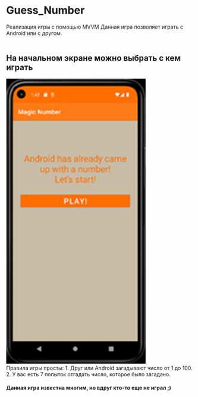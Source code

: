 # Guess_Number
Реализация игры с помощью MVVM
Данная игра позволяет играть с Android или с другом.
<br/>
<br/>
## На начальном экране можно выбрать с кем играть<br/>
<img src="https://github.com/UgolnikovaNatalya/Guess_Number/blob/master/ScreenShots/222start_game_andr.png" width ="375">
<br/>Правила игры просты:
1. Друг или Android загадывают число от 1 до 100. 
2. У вас есть 7 попыток отгадать число, которое было загадано.

#### Данная игра известна многим, но вдруг кто-то еще не играл ;)
